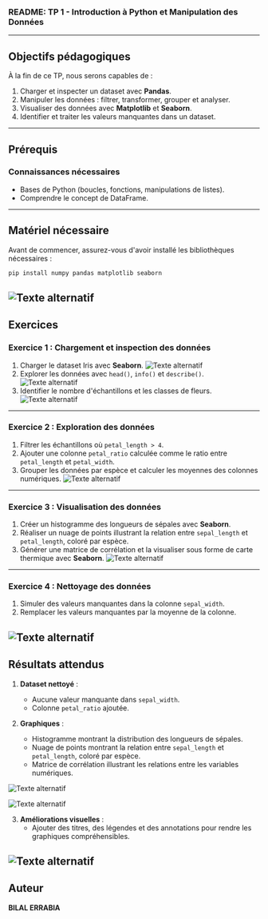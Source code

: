 ### README: TP 1 - Introduction à Python et Manipulation des Données

---

## **Objectifs pédagogiques**

À la fin de ce TP, nous serons capables de :
1. Charger et inspecter un dataset avec **Pandas**.
2. Manipuler les données : filtrer, transformer, grouper et analyser.
3. Visualiser des données avec **Matplotlib** et **Seaborn**.
4. Identifier et traiter les valeurs manquantes dans un dataset.

---

## **Prérequis**

### Connaissances nécessaires
- Bases de Python (boucles, fonctions, manipulations de listes).
- Comprendre le concept de DataFrame.

---

## **Matériel nécessaire**
Avant de commencer, assurez-vous d'avoir installé les bibliothèques nécessaires :

```bash
pip install numpy pandas matplotlib seaborn
```
 ![Texte alternatif](photos/1.png)
---

## **Exercices**

### **Exercice 1 : Chargement et inspection des données**
1. Charger le dataset Iris avec **Seaborn**.
  ![Texte alternatif](photos/2.png)
2. Explorer les données avec `head()`, `info()` et `describe()`.
  ![Texte alternatif](photos/3.png)
3. Identifier le nombre d'échantillons et les classes de fleurs.
  ![Texte alternatif](photos/4.png)

---
### **Exercice 2 : Exploration des données**
1. Filtrer les échantillons où `petal_length > 4`.
2. Ajouter une colonne `petal_ratio` calculée comme le ratio entre `petal_length` et `petal_width`.
3. Grouper les données par espèce et calculer les moyennes des colonnes numériques.
  ![Texte alternatif](photos/5.png)

---
### **Exercice 3 : Visualisation des données**
1. Créer un histogramme des longueurs de sépales avec **Seaborn**.
2. Réaliser un nuage de points illustrant la relation entre `sepal_length` et `petal_length`, coloré par espèce.
3. Générer une matrice de corrélation et la visualiser sous forme de carte thermique avec **Seaborn**.
  ![Texte alternatif](photos/6.png)

---
### **Exercice 4 : Nettoyage des données**
1. Simuler des valeurs manquantes dans la colonne `sepal_width`.
2. Remplacer les valeurs manquantes par la moyenne de la colonne.

  ![Texte alternatif](photos/7.png)
---

## **Résultats attendus**

1. **Dataset nettoyé** :
   - Aucune valeur manquante dans `sepal_width`.
   - Colonne `petal_ratio` ajoutée.

2. **Graphiques** :
   - Histogramme montrant la distribution des longueurs de sépales.
   - Nuage de points montrant la relation entre `sepal_length` et `petal_length`, coloré par espèce.
   - Matrice de corrélation illustrant les relations entre les variables numériques.
     
  ![Texte alternatif](photos/8.1.png)

  ![Texte alternatif](photos/8.2.png)
  
3. **Améliorations visuelles** :
   - Ajouter des titres, des légendes et des annotations pour rendre les graphiques compréhensibles.

  ![Texte alternatif](photos/9.png)
---
## **Auteur**
**BILAL ERRABIA**
